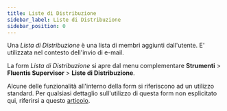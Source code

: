 ```yaml
---
title: Liste di Distribuzione
sidebar_label: Liste di Distribuzione
sidebar_position: 0
---
```


Una *Lista di Distribuzione* è una lista di membri aggiunti dall'utente. E' utilizzata nel contesto dell'invio di e-mail.

La form *Lista di Distribuzione* si apre dal menu complementare **Strumenti** > **Fluentis Supervisor** > **Liste di Distribuzione**.

Alcune delle funzionalità all'interno della form si riferiscono ad un utilizzo standard. Per qualsiasi dettaglio sull'utilizzo di questa form non esplicitato qui, riferirsi a questo [articolo](/docs/guide/common).